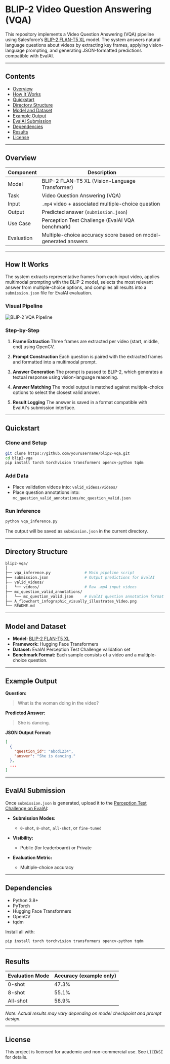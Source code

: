 # BLIP-2 Video Question Answering (VQA)

This repository implements a Video Question Answering (VQA) pipeline using Salesforce’s [BLIP-2 FLAN-T5 XL](https://huggingface.co/Salesforce/blip2-flan-t5-xl) model. The system answers natural language questions about videos by extracting key frames, applying vision-language prompting, and generating JSON-formatted predictions compatible with EvalAI.

---

## Contents

* [Overview](#overview)
* [How It Works](#how-it-works)
* [Quickstart](#quickstart)
* [Directory Structure](#directory-structure)
* [Model and Dataset](#model-and-dataset)
* [Example Output](#example-output)
* [EvalAI Submission](#evalai-submission)
* [Dependencies](#dependencies)
* [Results](#results)
* [License](#license)

---

## Overview

| Component  | Description                                                     |
| ---------- | --------------------------------------------------------------- |
| Model      | BLIP-2 FLAN-T5 XL (Vision-Language Transformer)                 |
| Task       | Video Question Answering (VQA)                                  |
| Input      | `.mp4` video + associated multiple-choice question              |
| Output     | Predicted answer (`submission.json`)                            |
| Use Case   | Perception Test Challenge (EvalAI VQA benchmark)                |
| Evaluation | Multiple-choice accuracy score based on model-generated answers |

---

## How It Works

The system extracts representative frames from each input video, applies multimodal prompting with the BLIP-2 model, selects the most relevant answer from multiple-choice options, and compiles all results into a `submission.json` file for EvalAI evaluation.

### Visual Pipeline

![BLIP-2 VQA Pipeline](./A_flowchart_infographic_visually_illustrates_Video.png)

### Step-by-Step

1. **Frame Extraction**
   Three frames are extracted per video (start, middle, end) using OpenCV.

2. **Prompt Construction**
   Each question is paired with the extracted frames and formatted into a multimodal prompt.

3. **Answer Generation**
   The prompt is passed to BLIP-2, which generates a textual response using vision-language reasoning.

4. **Answer Matching**
   The model output is matched against multiple-choice options to select the closest valid answer.

5. **Result Logging**
   The answer is saved in a format compatible with EvalAI's submission interface.

---

## Quickstart

### Clone and Setup

```bash
git clone https://github.com/yourusername/blip2-vqa.git
cd blip2-vqa
pip install torch torchvision transformers opencv-python tqdm
```

### Add Data

* Place validation videos into: `valid_videos/videos/`
* Place question annotations into: `mc_question_valid_annotations/mc_question_valid.json`

### Run Inference

```bash
python vqa_inference.py
```

The output will be saved as `submission.json` in the current directory.

---

## Directory Structure

```bash
blip2-vqa/
│
├── vqa_inference.py               # Main pipeline script
├── submission.json                # Output predictions for EvalAI
├── valid_videos/
│   └── videos/                    # Raw .mp4 input videos
├── mc_question_valid_annotations/
│   └── mc_question_valid.json     # EvalAI question annotation format
├── A_flowchart_infographic_visually_illustrates_Video.png
└── README.md
```

---

## Model and Dataset

* **Model:** [BLIP-2 FLAN-T5 XL](https://huggingface.co/Salesforce/blip2-flan-t5-xl)
* **Framework:** Hugging Face Transformers
* **Dataset:** EvalAI Perception Test Challenge validation set
* **Benchmark Format:** Each sample consists of a video and a multiple-choice question.

---

## Example Output

**Question:**

> What is the woman doing in the video?

**Predicted Answer:**

> She is dancing.

**JSON Output Format:**

```json
[
  {
    "question_id": "abcd1234",
    "answer": "She is dancing."
  },
  ...
]
```

---

## EvalAI Submission

Once `submission.json` is generated, upload it to the [Perception Test Challenge on EvalAI](https://eval.ai/web/challenges/challenge-page/2091):

* **Submission Modes:**

  * `0-shot`, `8-shot`, `all-shot`, or `fine-tuned`

* **Visibility:**

  * Public (for leaderboard) or Private

* **Evaluation Metric:**

  * Multiple-choice accuracy

---

## Dependencies

* Python 3.8+
* PyTorch
* Hugging Face Transformers
* OpenCV
* tqdm

Install all with:

```bash
pip install torch torchvision transformers opencv-python tqdm
```

---

## Results

| Evaluation Mode | Accuracy (example only) |
| --------------- | ----------------------- |
| 0-shot          | 47.3%                   |
| 8-shot          | 55.1%                   |
| All-shot        | 58.9%                   |

*Note: Actual results may vary depending on model checkpoint and prompt design.*

---

## License

This project is licensed for academic and non-commercial use. See `LICENSE` for details.
